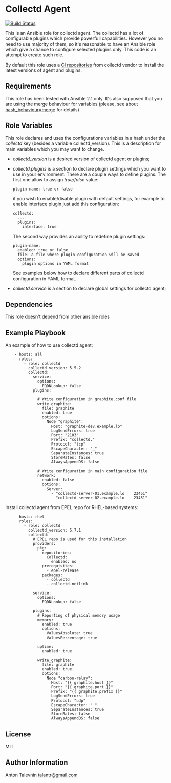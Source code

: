 Collectd Agent
=========

[![Build Status](https://travis-ci.org/TalAntR/ansible-collectd.svg?branch=master)](https://travis-ci.org/TalAntR/ansible-collectd)


This is an Ansible role for collectd agent. The collectd has a lot of configurable
plugins which provide powerfull capabilities. However you no need to use majority 
of them, so it's reasonable to have an Ansible role which give a chance to configure
selected plugins only. This code is an attempt to create such role.

By default this role uses a [CI repositories](http://pkg.ci.collectd.org/) from collectd 
vendor to install the latest versions of agent and plugins.


Requirements
------------

This role has been tested with Ansible 2.1 only. It's also supposed that
you are using the merge behaviour for variables (please, see about
[hash_behaviour=merge](http://docs.ansible.com/ansible/intro_configuration.html#hash-behaviour)
for details)


Role Variables
--------------

This role declares and uses the configurations variables in a hash under the
_collectd_ key (besides a variable collectd_version). This is a description 
for main variables which you may want to change.


  * _collectd_version_ is a desired version of collectd agent or plugins;

  * _collectd.plugins_ is a section to declare plugin settings which you want
    to use in your environment. There are a couple ways to define plugins. The first
    one allow to assign _true/false_ value:

        plugin-name: true or false

    if you wish to enable/disable plugin with default settings, for example to enable
    interface plugin just add this configuration:

        collectd:
          ...
          plugins:
            interface: true

    The second way provides an ability to redefine plugin settings:

        plugin-name:
          enabled: true or false
          file: a file where plugin configuration will be saved
          options:
            plugin options in YAML format

    See examples below how to declare different parts of collectd configuration in YAML
    format.

  * _collectd.service_ is a section to declare global settings for collectd
    agent;

Dependencies
------------

This role doesn't depend from other ansible roles


Example Playbook
----------------

An example of how to use collectd agent:

        - hosts: all
          roles:
            - role: collectd
              collectd_version: 5.5.2
              collectd:
                service:
                  options:
                    FQDNLookup: false
                plugins:

                  # Write configuration in graphite.conf file
                  write_graphite:
                    file: graphite
                    enabled: true
                    options:
                      Node "graphite":
                        Host: "graphite-dev.example.lo"
                        LogSendErrors: true
                        Port: "2103"
                        Prefix: "collectd."
                        Protocol: "tcp"
                        EscapeCharacter: "_"
                        SeparateInstances: true
                        StoreRates: false
                        AlwaysAppendDS: false

                  # Write configuration in main configuration file
                  network:
                    enabled: false
                    options:
                      Server:
                        - "collectd-server-01.example.lo	23451"
                        - "collectd-server-02.example.lo	23451"


Install collectd agent from EPEL repo for RHEL-based systems:


        - hosts: rhel
          roles:
            - role: collectd
              collectd_version: 5.7.1
              collectd:
                # EPEL repo is used for this installation
                providers:
                  pkg:
                    repositories:
                      Collectd:
                        enabled: no
                    prerequisites:
                      - epel-release
                    packages:
                      - collectd
                      - collectd-netlink

                service:
                  options:
                    FQDNLookup: false

                plugins:
                  # Reporting of physical memory usage
                  memory:
                    enabled: true
                    options:
                      ValuesAbsolute: true
                      ValuesPercentage: true

                  uptime:
                    enabled: true

                  write_graphite:
                    file: graphite
                    enabled: true
                    options:
                      Node "carbon-relay":
                        Host: "{{ graphite.host }}"
                        Port: "{{ graphite.port }}"
                        Prefix: "{{ graphite.prefix }}"
                        LogSendErrors: true
                        Protocol: "udp"
                        EscapeCharacter: "_"
                        SeparateInstances: true
                        StoreRates: false
                        AlwaysAppendDS: false


License
-------

MIT


Author Information
------------------

Anton Talevnin <talantr@gmail.com>

